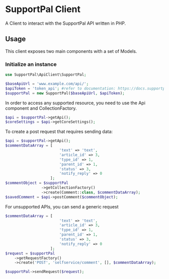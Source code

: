 # SupportPal Client


A Client to interact with the SupportPal API written in PHP.

## Usage

This client exposes two main components with a set of Models.

### Initialize an instance
```php
use SupportPal\ApiClient\SupportPal;

$baseApiUrl = 'www.example.com/api/';
$apiToken = 'token_api'; #refer to documentation: https://docs.supportpal.com/current/API+Tokens
$supportPal = new SupportPal($baseApiUrl, $apiToken);
```

In order to access any supported resource, you need to use the Api component and CollectionFactory.
```php
$api = $supportPal->getApi();
$coreSettings = $api->getCoreSettings();
``` 

To create a post request that requires sending data:

```php
$api = $supportPal->getApi();
$commentDataArray = [
                        'text' => 'text',
                        'article_id' => 3,
                        'type_id' => 1,
                        'parent_id' => 1,
                        'status' => 3,
                        'notify_reply' => 0
                    ];
$commentObject = $supportPal
                ->getCollectionFactory()
                ->create(Comment::class, $commentDataArray);
$savedComment = $api->postComment($commentObject);
```

For unsupported APIs, you can send a generic request
```php
$commentDataArray = [
                        'text' => 'text',
                        'article_id' => 3,
                        'type_id' => 1,
                        'parent_id' => 1,
                        'status' => 3,
                        'notify_reply' => 0
                    ];
$request = $supportPal
    ->getRequestFactory()
    ->create('POST', 'selfservice/comment', [], $commentDataArray);

$supportPal->sendRequest($request);
```
